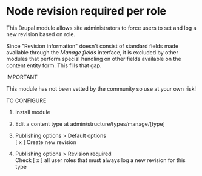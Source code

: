 # Node revision required per role

This Drupal module allows site administrators to force users to set and log a new revision based on role.

Since "Revision information" doesn't consist of standard fields made available through the *Manage fields* interface, it is excluded by other modules that perform special handling on other fields available on the content entity form. This fills that gap.

IMPORTANT

This module has not been vetted by the community so use at your own risk!

TO CONFIGURE

1. Install module

2. Edit a content type at admin/structure/types/manage/[type]

3. Publishing options > Default options  
   [ x ] Create new revision

4. Publishing options > Revision required  
   Check [ x ] all user roles that must always log a new revision for this type

